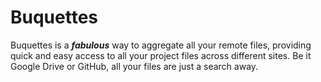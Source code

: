# Buquettes

Buquettes is a _**fabulous**_ way to aggregate all your remote files, providing quick and easy access to all your project files across different sites. Be it Google Drive or GitHub, all your files are just a search away.